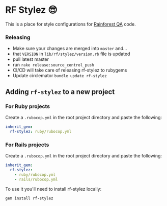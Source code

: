 # RF Stylez 😎

This is a place for style configurations for [Rainforest QA](https://www.rainforestqa.com/about/) code.

### Releasing

- Make sure your changes are merged into `master` and...
- that `VERSION` in `lib/rf/stylez/version.rb` file is updated
- pull latest master
- run `rake release:source_control_push`
- CI/CD will take care of releasing rf-stylez to rubygems
- Update circlemator `bundle update rf-stylez`

## Adding `rf-stylez` to a new project

### For Ruby projects
Create a `.rubocop.yml` in the root project directory and paste the following:
```yml
inherit_gem:
  rf-stylez: ruby/rubocop.yml
```

### For Rails projects
Create a `.rubocop.yml` in the root project directory and paste the following:
```yml
inherit_gem:
  rf-stylez:
    - ruby/rubocop.yml
    - rails/rubocop.yml
```

To use it you'll need to install rf-stylez locally:
```bash
gem install rf-stylez
```

